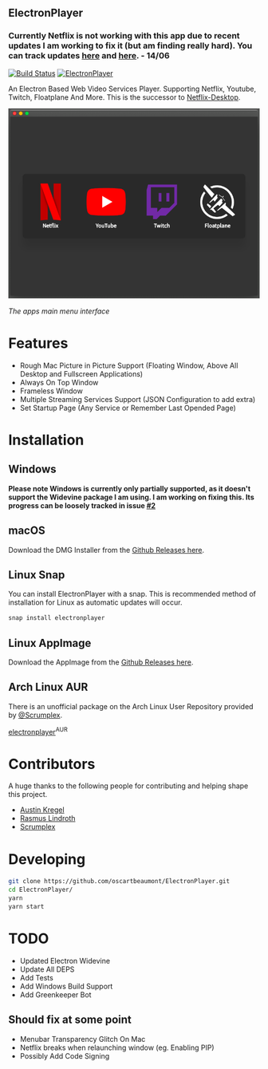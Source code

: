 ElectronPlayer
--------------
### Currently Netflix is not working with this app due to recent updates I am working to fix it (but am finding really hard). You can track updates [here](https://github.com/oscartbeaumont/ElectronPlayer/issues/31) and [here](https://github.com/electron/electron/issues/16285). - 14/06

[![Build Status](https://travis-ci.org/oscartbeaumont/ElectronPlayer.svg?branch=master)](https://travis-ci.org/oscartbeaumont/ElectronPlayer)
[![ElectronPlayer](https://snapcraft.io/electronplayer/badge.svg)](https://snapcraft.io/electronplayer)

An Electron Based Web Video Services Player. Supporting Netflix, Youtube, Twitch, Floatplane And More. This is the successor to [Netflix-Desktop](https://github.com/oscartbeaumont/Netflix-Desktop).

![ElectronPlayer Menu](docs/ElectronPlayer.png)

_The apps main menu interface_

# Features

- Rough Mac Picture in Picture Support (Floating Window, Above All Desktop and Fullscreen Applications)
- Always On Top Window
- Frameless Window
- Multiple Streaming Services Support (JSON Configuration to add extra)
- Set Startup Page (Any Service or Remember Last Opended Page)

# Installation

## Windows

**Please note Windows is currently only partially supported, as it doesn't support the Widevine package I am using. I am working on fixing this. Its progress can be loosely tracked in issue [#2](https://github.com/oscartbeaumont/ElectronPlayer/issues/2)**

## macOS

Download the DMG Installer from the [Github Releases here](https://github.com/oscartbeaumont/ElectronPlayer/releases).

## Linux Snap

You can install ElectronPlayer with a snap. This is recommended method of installation for Linux as automatic updates will occur.

```bash
snap install electronplayer
```

## Linux AppImage

Download the AppImage from the [Github Releases here](https://github.com/oscartbeaumont/ElectronPlayer/releases).

## Arch Linux AUR

There is an unofficial package on the Arch Linux User Repository provided by [@Scrumplex](https://github.com/Scrumplex).

[electronplayer](https://aur.archlinux.org/packages/electronplayer/)<sup>AUR</sup>

# Contributors

A huge thanks to the following people for contributing and helping shape this project.

- [Austin Kregel](https://github.com/austinkregel)
- [Rasmus Lindroth](https://github.com/RasmusLindroth)
- [Scrumplex](https://github.com/Scrumplex)

# Developing

```bash
git clone https://github.com/oscartbeaumont/ElectronPlayer.git
cd ElectronPlayer/
yarn
yarn start
```

# TODO

- Updated Electron Widevine
- Update All DEPS
- Add Tests
- Add Windows Build Support
- Add Greenkeeper Bot

## Should fix at some point

- Menubar Transparency Glitch On Mac
- Netflix breaks when relaunching window (eg. Enabling PIP)
- Possibly Add Code Signing
